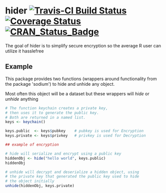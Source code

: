 # hider [![Travis-CI Build Status](https://travis-ci.org/bfatemi/hider.svg?branch=master)](https://travis-ci.org/bfatemi/hider) [![Coverage Status](https://img.shields.io/coveralls/bfatemi/hider.svg)](https://coveralls.io/r/bfatemi/hider?branch=master) [![CRAN_Status_Badge](http://www.r-pkg.org/badges/version/hider)](https://cran.r-project.org/package=hider)

The goal of hider is to simplify secure encryption so the average R user can utilize it hasslefree

## Example

This package provides two functions (wrappers around functionality from the package 'sodium') to hide and unhide any object. 

Most often this object will be a dataset but these wrappers will *hide* or *unhide* anything

```R
# The function keychain creates a private key,
# then uses it to generate the public key.
# Both are returned in a named list.
keys <- keychain()

keys.public  <- keys$pubkey    # pubkey is used for Encryption
keys.private <- keys$privkey   # privkey is used for Decryption

## example of encryption

# hide will serialize and encrypt using a public key
hiddenObj <- hide("hello world", keys.public)
hiddenObj

# unhide will decrypt and deserialize a hidden object, using 
# the private key that generated the public key used to hide 
# the object initially
unhide(hiddenObj, keys.private)

```
